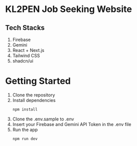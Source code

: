 # KL2PEN Job Seeking Website
## Tech Stacks
1. Firebase
2. Gemini
3. React + Next.js
4. Tailwind CSS
5. shadcn/ui


# Getting Started
1. Clone the repository
2. Install dependencies
   ```bash
   npm install
   ```
3. Clone the .env.sample to .env
4. Insert your Firebase and Gemini API Token in the .env file
5. Run the app
   ```bash
   npm run dev
   ```
